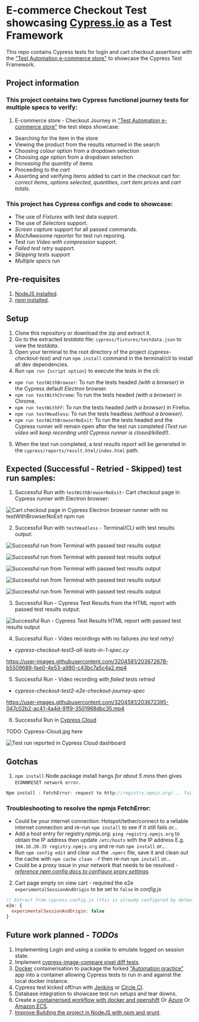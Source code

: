 # E-commerce Checkout Test showcasing [Cypress.io](https://www.cypress.io/) as a Test Framework

This repo contains Cypress tests for login and cart checkout assertions with the ["Test Automation e-commerce store"](https://testautomation.bigcartel.com/) to showcase the Cypress Test Framework.

## Project information
### This project contains two Cypress functional journey tests for multiple specs to verify:
1. E-commerce store - Checkout Journey in ["Test Automation e-commerce store"](https://testautomation.bigcartel.com/) the test steps showcase:  
- Searching for the item in the store
- Viewing the product from the results returned in the search
- Choosing *colour* option from a dropdown selection
- Choosing *age* option from a dropdown selection
- *Increasing the quantity* of items
- Proceeding to the *cart*
- Asserting and verifying items added to cart in the checkout cart for: *correct items*, *options selected*, *quantities*, *cart item prices* and *cart totals*.

### This project has Cypress configs and code to showcase:
- The use of *Fixtures* with test data support.
- The use of *Selectors* support.
- *Screen capture* support for all passed commands.
- *MochAwesome reporter* for test run reporing.
- Test run *Video with compression* support.
- *Failed test retry* support.
- *Skipping tests* support
- *Multiple specs* run

## Pre-requisites
1. [NodeJS installed](https://nodejs.org/en/download/).
2. [npm installed](https://docs.npmjs.com/downloading-and-installing-node-js-and-npm/).

## Setup
1. Clone this repository or download the zip and extract it.
2. Go to the extracted *testdata* file: `cypress/fixtures/testdata.json` to view the *testdata*.
3. Open your terminal to the root directory of the project *(cypress-checkout-test)* and run `npm install` command in the terminal/cli to install all dev dependencies.
4. Run `npm run {script option}` to execute the tests in the cli:
- `npm run testWithBrowser`: To run the tests headed *(with a browser)* in the Cypress default *Electron* browser.
- `npm run testWithChrome`: To run the tests headed *(with a browser)* in Chrome.
- `npm run testWithFF`: To run the tests headed *(with a browser)* in Firefox.
- `npm run testHeadless`: To run the tests headless *(without a browser)*.
- `npm run testWithBrowserNoExit`: To run the tests headed and the Cypress runner will remain open after the test run completed *(Test run video will keep recording until Cypress runner is closed/killed!)*.
5. When the test run completed, a *test results report* will be generated in the `cypress/reports/result.html/index.html` path.

## Expected (Successful - Retried - Skipped) test run samples:

1. Successful Run with `testWithBrowserNoExit`- Cart checkout page in Cypress runner with Electron browser:

![Cart checkout page in Cypress Electron browser runner with no testWithBrowserNoExit npm run](Cypress_Electron_runner_cart_page.jpg)

2. Successful Run with `testHeadless` - Terminal/CLI with test results output:

![Successful run from Terminal with passed test results output](terminal_cypress1.jpg)

![Successful run from Terminal with passed test results output](terminal_cypress2.jpg)

![Successful run from Terminal with passed test results output](terminal_cypress3.jpg)

![Successful run from Terminal with passed test results output](terminal_cypress4.jpg)

![Successful run from Terminal with passed test results output](terminal_cypress5.jpg)

3. Successful Run - Cypress Test Results from the HTML report with passed test results output:

![Successful Run - Cypress Test Results HTML report with passed test results output](Cypress_Test_Results_html_report.jpg)

4. Successful Run - Video recordings with no failures *(no test retry)*

- *cypress-checkout-test3-all-tests-in-1-spec.cy*

https://user-images.githubusercontent.com/3204581/203672678-b5509689-fae0-4e53-a980-c43bc7a5c4a2.mp4

5. Successful Run - Video recording with *failed tests retried*

- *cypress-checkout-test2-e2e-checkout-journey-spec*

https://user-images.githubusercontent.com/3204581/203672395-047c02b2-ac41-4a4d-91f9-3501968dbc35.mp4

6. Successful Run in [Cypress Cloud](https://cloud.cypress.io)

TODO: Cypress-Cloud.jpg here 

![Test run reported in Cypress Cloud dashboard](Cypress-Cloud.jpg)

## Gotchas

1. `npm install` Node package install hangs *for about 5 mins* then gives `ECONNRESET network error`.

```js
Npm install : FetchError: request to http://registry.npmjs.org/... failed, reason: read ECONNRESET
```

### Troubleshooting to resolve the npmjs FetchError:
- Could be your internet connection: Hotspot/tether/connect to a reliable internet connection and re-run `npm install` to see if it still fails *or...*
- Add a host entry for registry.npmjs.org: `ping registry.npmjs.org` to obtain the IP address then update `/etc/hosts` with the IP address E.g. `104.16.20.35 registry.npmjs.org` and re-run `npm install` *or...*
- Run `npm config edit` and clear out the `.npmrc` file, save it and clean out the cache with `npm cache clean -f` then re-run `npm install` *or...*
- Could be a proxy issue in your network that needs to be resolved - [*reference npm config docs to configure proxy settings*](https://docs.npmjs.com/cli/v8/using-npm/config#proxy).

2. Cart page empty on view cart - required the e2e `experimentalSessionAndOrigin` to be set to `false` in *config.js*

```js
// Extract from cypress.config.js (this is already configured by default)
e2e: {
  experimentalSessionAndOrigin: false
}
```

## Future work planned - *TODOs*

1. Implementing Login and using a cookie to emulate logged on session state.
2. Implement [cypress-image-compare pixel diff tests](https://www.npmjs.com/package/cypress-image-compare).
3. [Docker](https://www.docker.com/) containerisation to package the forked ["Automation practice"](http://automationpractice.com/) app into a container allowing Cypress tests to run in and against the local docker instance.
4. Cypress test kicked off/run with [Jenkins](https://www.jenkins.io/) or [Circle CI](https://circleci.com/).
5. Database integration to showcase test run setups and tear downs.
6. Create a [containerised workflow with docker and openshift](https://github.com/OBVIOCO/cypress-checkout-test/new/main?filename=.github%2Fworkflows%2Fopenshift.yml&workflow_template=deployments%2Fopenshift) Or [Azure](https://github.com/OBVIOCO/cypress-checkout-test/new/main?filename=.github%2Fworkflows%2Fazure-webapps-node.yml&workflow_template=deployments%2Fazure-webapps-node) Or [Amazon ECS](https://github.com/OBVIOCO/cypress-checkout-test/new/main?filename=.github%2Fworkflows%2Faws.yml&workflow_template=deployments%2Faws).
7. [Improve Building the project in NodeJS with npm and grunt](https://github.com/OBVIOCO/cypress-checkout-test/new/main?filename=.github%2Fworkflows%2Fnpm-grunt.yml&workflow_template=ci%2Fnpm-grunt).
